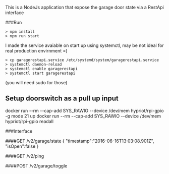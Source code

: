 This is a NodeJs application that expose the garage door state via a RestApi interface

###Run

	> npm install
	> npm run start

I made the service avaiable on start up using systemctl, may be not ideal for real production envirnment =)

	> cp garagerestapi.service /etc/systemd/system/garagerestapi.service
	> systemctl daemon-reload
	> systemctl enable garagerestapi
	> systemctl start garagerestapi 
(you will need sudo for those)

## Setup doorswitch as a pull up input
docker run --rm --cap-add SYS_RAWIO --device /dev/mem hypriot/rpi-gpio -g mode 21 up
docker run --rm --cap-add SYS_RAWIO --device /dev/mem hypriot/rpi-gpio readall

###Interface

####GET /v2/garage/state
	{
		"timestamp":"2016-06-16T13:03:08.901Z",  
		"isOpen":false
	}

####GET /v2/ping

####POST /v2/garage/toggle